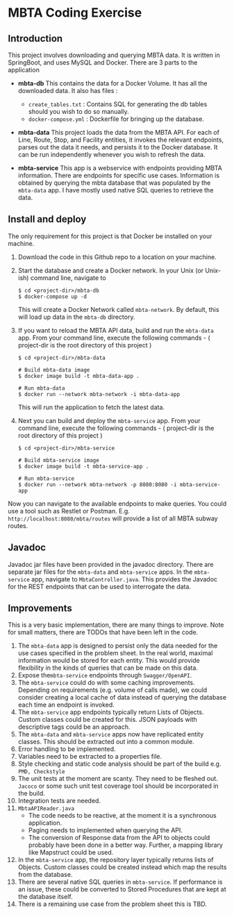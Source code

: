 # MBTA Coding Exercise

## Introduction  
This project involves downloading and querying MBTA data. It is written in SpringBoot, and uses MySQL and Docker.
There are 3 parts to the application
 - **mbta-db**
This contains the data for a Docker Volume. It has all the downloaded data. It also has files :
	- `create_tables.txt` : Contains SQL for generating the db tables should you wish to do so manually.
	- `docker-compose.yml` : Dockerfile for bringing up the database.

- **mbta-data**
  This project loads the data from the MBTA API. For each of Line, Route, Stop, and Facility entities, it invokes the relevant endpoints, parses out the data it needs, and persists it to the Docker database. It can be run independently whenever you wish to refresh the data.
  
- **mbta-service**
  This app is a webservice with endpoints providing MBTA information. There are endpoints for specific use cases. Information is obtained by querying the mbta database that was populated by the `mbta-data` app. I have mostly used native SQL queries to retrieve the data.
  
## Install and deploy
The only requirement for this project is that Docker be installed on your machine.

1. Download the code in this Github repo to a location on your machine.

2. Start the database and create a Docker network. In your Unix (or Unix-ish) command line, navigate to 
    ```
    $ cd <project-dir>/mbta-db
    $ docker-compose up -d
    ```
    This will create a Docker Network called `mbta-network`. By default, this will load up data in the `mbta-db` directory.

3. If you want to reload the MBTA API data, build and run the `mbta-data` app. From your command line, execute the following commands - ( project-dir is the root directory of this project )
     ```
    $ cd <project-dir>/mbta-data
    
    # Build mbta-data image
    $ docker image build -t mbta-data-app .
    
    # Run mbta-data
    $ docker run --network mbta-network -i mbta-data-app
    ```
	This will run the application to fetch the latest data.
	
4. Next you can build and deploy the `mbta-service` app. From your command line, execute the following commands - ( project-dir is the root directory of this project )
     ```
    $ cd <project-dir>/mbta-service
    
    # Build mbta-service image
    $ docker image build -t mbta-service-app .
    
    # Run mbta-service
    $ docker run --network mbta-network -p 8080:8080 -i mbta-service-app
    ```
Now you can navigate to the available endpoints to make queries. You could use a tool such as Restlet or Postman. E.g. `http://localhost:8080/mbta/routes` will provide a list of all MBTA subway routes.

## Javadoc
Javadoc jar files have been provided in the javadoc directory. There are separate jar files for the `mbta-data` and `mbta-service` apps. In the `mbta-service` app, navigate to `MbtaController.java`. This provides the Javadoc for the REST endpoints that can be used to interrogate the data.

## Improvements  
This is a very basic implementation, there are many things to improve. Note for small matters, there are TODOs that have been left in the code.
 1. The `mbta-data` app is designed to persist only the data needed for the use cases specified in the problem sheet. In the real world, maximal information would be stored for each entity. This would provide flexibility in the kinds of queries that can be made on this data. 
 2. Expose the`mbta-service` endpoints through `Swagger/OpenAPI`.  
 3. The `mbta-service` could do with some caching improvements. Depending on requirements (e.g. volume of calls made), we could consider creating a local cache of data instead of querying the database each time an endpoint is invoked. 
 4. The `mbta-service` app endpoints typically return Lists of Objects. Custom classes could be created for this. JSON payloads with descriptive tags could be an approach.
 5.  The `mbta-data` and `mbta-service` apps now have replicated entity classes. This should be extracted out into a common module.
 6. Error handling to be implemented.
 7. Variables need to be extracted to a properties file.
 8. Style checking and static code analysis should be part of the build e.g. `PMD, Checkstyle`
 9. The unit tests at the moment are scanty. They need to be fleshed out. `Jacoco` or some such unit test coverage tool should be incorporated in the build.
 10. Integration tests are needed.
 11. `MbtaAPIReader.java`
	 - The code needs to be reactive, at the moment it is a synchronous application.
	 - Paging needs to implemented when querying the API.
	 - The conversion of Response data from the API to objects could probably have been done in a better way. Further, a mapping library like Mapstruct could be used.
10. In the `mbta-service` app, the repository layer typically returns lists of Objects. Custom classes could be created instead which map the results from the database.
11. There are several native SQL queries in `mbta-service`. If performance is an issue, these could be converted to Stored Procedures that are kept at the database itself.
12. There is a remaining use case from the problem sheet this is TBD.


